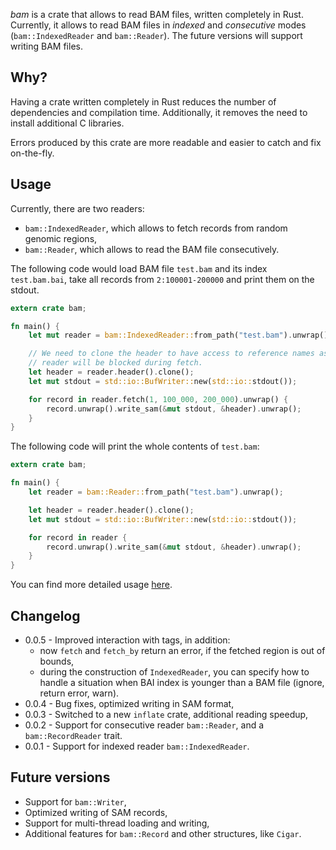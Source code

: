 *bam* is a crate that allows to read BAM files, written completely in Rust. Currently, it
allows to read BAM files in *indexed* and *consecutive* modes (`bam::IndexedReader`
and `bam::Reader`). The future versions will support writing BAM files.

## Why?

Having a crate written completely in Rust reduces the number of dependencies and compilation time.
Additionally, it removes the need to install additional C libraries.

Errors produced by this crate are more readable and easier to catch and fix on-the-fly.

## Usage

Currently, there are two readers:
* `bam::IndexedReader`, which allows to fetch records from
random genomic regions,
* `bam::Reader`, which allows to read the BAM file consecutively.

The following code would load BAM file `test.bam` and its index `test.bam.bai`, take all records
from `2:100001-200000` and print them on the stdout.

```rust
extern crate bam;

fn main() {
    let mut reader = bam::IndexedReader::from_path("test.bam").unwrap();

    // We need to clone the header to have access to reference names as the
    // reader will be blocked during fetch.
    let header = reader.header().clone();
    let mut stdout = std::io::BufWriter::new(std::io::stdout());

    for record in reader.fetch(1, 100_000, 200_000).unwrap() {
        record.unwrap().write_sam(&mut stdout, &header).unwrap();
    }
}
```

The following code will print the whole contents of `test.bam`:

```rust
extern crate bam;

fn main() {
    let reader = bam::Reader::from_path("test.bam").unwrap();

    let header = reader.header().clone();
    let mut stdout = std::io::BufWriter::new(std::io::stdout());

    for record in reader {
        record.unwrap().write_sam(&mut stdout, &header).unwrap();
    }
}
```

You can find more detailed usage [here](https://docs.rs/bam).

## Changelog
* 0.0.5 - Improved interaction with tags, in addition:
    - now `fetch` and `fetch_by` return an error, if the fetched region is out of bounds,
    - during the construction of `IndexedReader`, you can specify how to handle a situation when
    BAI index is younger than a BAM file (ignore, return error, warn).
* 0.0.4 - Bug fixes, optimized writing in SAM format,
* 0.0.3 - Switched to a new `inflate` crate, additional reading speedup,
* 0.0.2 - Support for consecutive reader `bam::Reader`,
and a `bam::RecordReader` trait.
* 0.0.1 - Support for indexed reader `bam::IndexedReader`.

## Future versions
* Support for `bam::Writer`,
* Optimized writing of SAM records,
* Support for multi-thread loading and writing,
* Additional features for `bam::Record`
and other structures, like `Cigar`.
